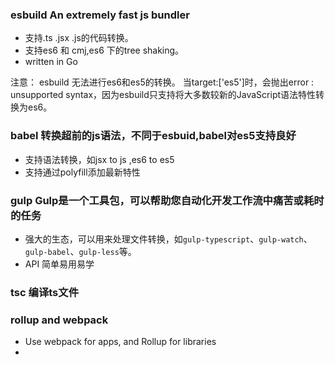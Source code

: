 
### esbuild An extremely fast js bundler
- 支持.ts .jsx .js的代码转换。
- 支持es6 和 cmj,es6 下的tree shaking。
- written in Go
  
注意：
esbuild 无法进行es6和es5的转换。
当target:['es5']时，会抛出error : unsupported syntax，因为esbuild只支持将大多数较新的JavaScript语法特性转换为es6。


### babel 转换超前的js语法，不同于esbuid,babel对es5支持良好
- 支持语法转换，如jsx to js ,es6 to es5
- 支持通过polyfill添加最新特性


### gulp Gulp是一个工具包，可以帮助您自动化开发工作流中痛苦或耗时的任务
- 强大的生态，可以用来处理文件转换，如`gulp-typescript`、`gulp-watch`、`gulp-babel`、`gulp-less`等。
- API 简单易用易学
  
### tsc 编译ts文件

### rollup and webpack
- Use webpack for apps, and Rollup for libraries 
- 




